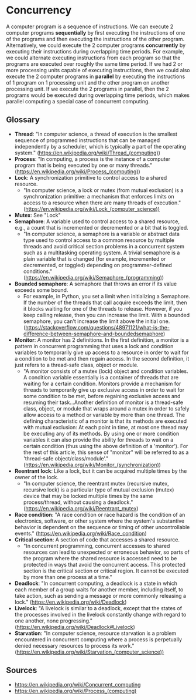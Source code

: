 # Concurrency

A computer program is a sequence of instructions. We can execute 2 computer programs **sequentially** by first executing the instructions of one of the programs and then executing the instructions of the other program. Alternatively, we could execute the 2 computer programs **concurrently** by executing their instructions during overlapping time periods. For example, we could alternate executing instructions from each program so that the programs are executed over roughly the same time period. If we had 2 or more processing units capable of executing instructions, then we could also execute the 2 computer programs in **parallel** by executing the instructions of 1 program on 1 processing unit and the other program on another processing unit. If we execute the 2 programs in parallel, then the 2 programs would be executed during overlapping time periods, which makes parallel computing a special case of concurrent computing.

## Glossary

* **Thread**: "In computer science, a thread of execution is the smallest sequence of programmed instructions that can be managed independently by a scheduler, which is typically a part of the operating system." (https://en.wikipedia.org/wiki/Thread_(computing))
* **Process**: "In computing, a process is the instance of a computer program that is being executed by one or many threads." (https://en.wikipedia.org/wiki/Process_(computing))
* **Lock**: A synchronization primitive to control access to a shared resource.
	* "In computer science, a lock or mutex (from mutual exclusion) is a synchronization primitive: a mechanism that enforces limits on access to a resource when there are many threads of execution." (https://en.wikipedia.org/wiki/Lock_(computer_science))
* **Mutex**: See "Lock"
* **Semaphore**: A variable used to control access to a shared resource, e.g., a count that is incremented or decremented or a bit that is toggled.
	* "In computer science, a semaphore is a variable or abstract data type used to control access to a common resource by multiple threads and avoid critical section problems in a concurrent system such as a multitasking operating system. A trivial semaphore is a plain variable that is changed (for example, incremented or decremented, or toggled) depending on programmer-defined conditions." (https://en.wikipedia.org/wiki/Semaphore_(programming))
* **Bounded semaphore**: A semaphore that throws an error if its value exceeds some bound.
	* For example, in Python, you set a limit when initializing a Semaphore. If the number of the threads that call acquire exceeds the limit, then it blocks waiting for one of the threads to release. However, if you keep calling release, then you can increase the limit. With a bounded semaphore, you can't increase the limit above the initial one. (https://stackoverflow.com/questions/48971121/what-is-the-difference-between-semaphore-and-boundedsemaphore)
* **Monitor**: A monitor has 2 definitions. In the first definition, a monitor is a pattern in concurrent programming that uses a lock and condition variables to temporarily give up access to a resource in order to wait for a condition to be met and then regain access. In the second definition, it just refers to a thread-safe class, object or module.
	* "A monitor consists of a mutex (lock) object and condition variables. A condition variable essentially is a container of threads that are waiting for a certain condition. Monitors provide a mechanism for threads to temporarily give up exclusive access in order to wait for some condition to be met, before regaining exclusive access and resuming their task...Another definition of monitor is a thread-safe class, object, or module that wraps around a mutex in order to safely allow access to a method or variable by more than one thread. The defining characteristic of a monitor is that its methods are executed with mutual exclusion: At each point in time, at most one thread may be executing any of its methods. By using one or more condition variables it can also provide the ability for threads to wait on a certain condition (thus using the above definition of a 'monitor'). For the rest of this article, this sense of "monitor" will be referred to as a 'thread-safe object/class/module'." (https://en.wikipedia.org/wiki/Monitor_(synchronization))
* **Reentrant lock**: Like a lock, but it can be acquired multiple times by the owner of the lock.
	* "In computer science, the reentrant mutex (recursive mutex, recursive lock) is a particular type of mutual exclusion (mutex) device that may be locked multiple times by the same process/thread, without causing a deadlock." (https://en.wikipedia.org/wiki/Reentrant_mutex)
* **Race condition**: "A race condition or race hazard is the condition of an electronics, software, or other system where the system's substantive behavior is dependent on the sequence or timing of other uncontrollable events." (https://en.wikipedia.org/wiki/Race_condition)
* **Critical section**: A section of code that accesses a shared resource.
	* "In concurrent programming, concurrent accesses to shared resources can lead to unexpected or erroneous behavior, so parts of the program where the shared resource is accessed need to be protected in ways that avoid the concurrent access. This protected section is the critical section or critical region. It cannot be executed by more than one process at a time."
* **Deadlock**: "In concurrent computing, a deadlock is a state in which each member of a group waits for another member, including itself, to take action, such as sending a message or more commonly releasing a lock." (https://en.wikipedia.org/wiki/Deadlock)
* **Livelock**: "A livelock is similar to a deadlock, except that the states of the processes involved in the livelock constantly change with regard to one another, none progressing." (https://en.wikipedia.org/wiki/Deadlock#Livelock)
* **Starvation**: "In computer science, resource starvation is a problem encountered in concurrent computing where a process is perpetually denied necessary resources to process its work." (https://en.wikipedia.org/wiki/Starvation_(computer_science))

## Sources

* https://en.wikipedia.org/wiki/Concurrent_computing
* https://en.wikipedia.org/wiki/Process_(computing)
